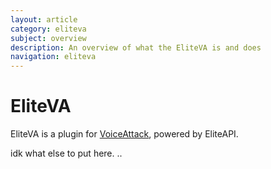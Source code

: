 ```yaml
---
layout: article
category: eliteva
subject: overview
description: An overview of what the EliteVA is and does
navigation: eliteva
---
```


# EliteVA

EliteVA is a plugin for [VoiceAttack](https://www.voiceattack.com), powered by EliteAPI.

idk what else to put here. ..
